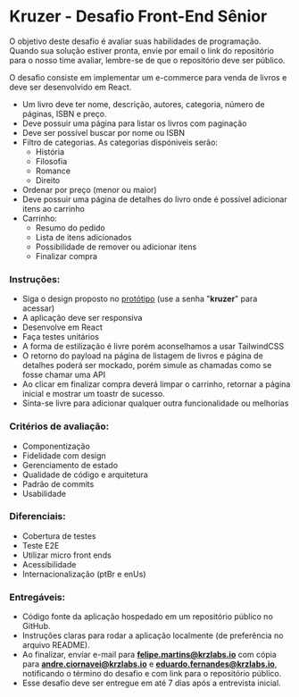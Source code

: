 # **Kruzer - Desafio Front-End Sênior**

O objetivo deste desafio é avaliar suas habilidades de programação. Quando sua solução estiver pronta, envie por email o link do repositório para o nosso time avaliar, lembre-se de que o repositório deve ser público.

O desafio consiste em implementar um e-commerce para venda de livros e deve ser desenvolvido em React.

- Um livro deve ter nome, descrição, autores, categoria, número de páginas, ISBN e preço.
- Deve possuir uma página para listar os livros com paginação
- Deve ser possível buscar por nome ou ISBN
- Filtro de categorias. As categorias dispóniveis serão:
   - História
   - Filosofia
   - Romance
   - Direito
- Ordenar por preço (menor ou maior)
- Deve possuir uma página de detalhes do livro onde é possível adicionar itens ao carrinho
- Carrinho:
  - Resumo do pedido
  - Lista de itens adicionados
  - Possibilidade de remover ou adicionar itens
  - Finalizar compra

### **Instruções:**
- Siga o design proposto no [protótipo](https://www.figma.com/design/1ChhNn0YKkMPpzxabI2Nf0/E-commerce?node-id=1-2&t=pJpSnQXk2wXZiXA4-1) (use a senha "**kruzer**" para acessar)
- A aplicação deve ser responsiva
- Desenvolve em React
- Faça testes unitários
- A forma de estilização é livre porém aconselhamos a usar TailwindCSS
- O retorno do payload na página de listagem de livros e página de detalhes poderá ser mockado, porém simule as chamadas como se fosse chamar uma API
- Ao clicar em finalizar compra deverá limpar o carrinho, retornar a página inicial e mostrar um toastr de sucesso.
- Sinta-se livre para adicionar qualquer outra funcionalidade ou melhorias

### **Critérios de avaliação:**
- Componentização
- Fidelidade com design
- Gerenciamento de estado
- Qualidade de código e arquitetura
- Padrão de commits
- Usabilidade

### **Diferenciais:**
- Cobertura de testes
- Teste E2E
- Utilizar micro front ends
- Acessibilidade
- Internacionalização (ptBr e enUs)

### **Entregáveis:**
- Código fonte da aplicação hospedado em um repositório público no GitHub.
- Instruções claras para rodar a aplicação localmente (de preferência no arquivo README).
- Ao finalizar, enviar e-mail para **felipe.martins@krzlabs.io** com cópia para **andre.ciornavei@krzlabs.io** e **eduardo.fernandes@krzlabs.io**, notificando o término do desafio e com link para o repositório público.
- Esse desafio deve ser entregue em até 7 dias após a entrevista inicial.
